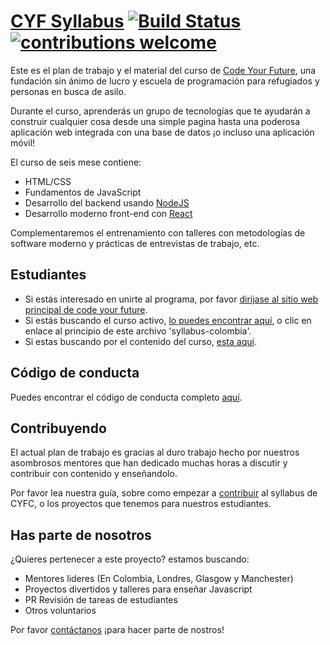 # [CYF Syllabus](https://codeyourfuture.github.io/syllabus-master/) [![Build Status](https://travis-ci.org/CodeYourFuture/syllabus.svg?branch=master)](https://travis-ci.org/CodeYourFuture/syllabus) [![contributions welcome](https://img.shields.io/badge/contributions-welcome-brightgreen.svg?style=flat)](https://github.com/CodeYourFuture/syllabus/blob/master/CONTRIBUTING.md)

Este es el plan de trabajo y el material del curso de
[Code Your Future](http://codeyourfuture.co/), una fundación sin ánimo de lucro y
escuela de programación para refugiados y personas en busca de asilo.

Durante el curso, aprenderás un grupo de tecnologías que te ayudarán a construir
cualquier cosa desde una simple pagina hasta una poderosa aplicación web integrada con una base de datos ¡o incluso una aplicación móvil! 

El curso de seis mese contiene:

* HTML/CSS
* Fundamentos de JavaScript
* Desarrollo del backend usando [NodeJS](https://nodejs.org)
* Desarrollo moderno front-end con [React](https://facebook.github.io/react/)

Complementaremos el entrenamiento con talleres con metodologías de software moderno y prácticas de entrevistas de trabajo, etc.


## Estudiantes
* Si estás interesado en unirte al programa, por favor
[dirijase al sitio web principal de code your future](https://codeyourfuture.io/students).
* Si estás buscando el curso activo,
[lo puedes encontrar aquí](https://codeyourfuture.github.io/syllabus-master/),
o clic en enlace al principio de este archivo 'syllabus-colombia'.
* Si estas buscando por el contenido del curso, [esta aquí](/SUMMARY.md).

## Código de conducta
Puedes encontrar el código de conducta completo [aquí](conduct.md).

## Contribuyendo

El actual plan de trabajo es gracias al duro trabajo hecho por nuestros asombrosos
mentores que han dedicado muchas horas a discutir y contribuir con contenido y enseñandolo.

Por favor lea nuestra guía, sobre como empezar a [contribuir](CONTRIBUTING.md) al syllabus de CYFC, o los proyectos que tenemos para nuestros estudiantes.

## Has parte de nosotros

¿Quieres pertenecer a este proyecto? estamos buscando:

* Mentores lideres (En Colombia, Londres, Glasgow y Manchester)
* Proyectos divertidos y talleres para enseñar Javascript
* PR Revisión de tareas de estudiantes
* Otros voluntarios

Por favor [contáctanos](https://codeyourfuture.io/apply/mentor) ¡para hacer parte de nostros!
